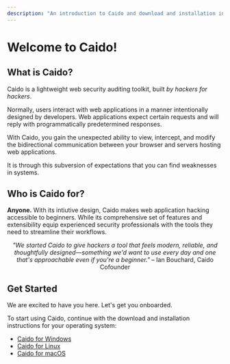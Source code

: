 ```yaml
---
description: "An introduction to Caido and download and installation instructions for Windows, Linux, and macOS."
---
```


# Welcome to Caido!

## What is Caido?

Caido is a lightweight web security auditing toolkit, built _by hackers for hackers_.

Normally, users interact with web applications in a manner intentionally designed by developers. Web applications expect certain requests and will reply with programmatically predetermined responses.

With Caido, you gain the unexpected ability to view, intercept, and modify the bidirectional communication between your browser and servers hosting web applications.

It is through this subversion of expectations that you can find weaknesses in systems.

## Who is Caido for?

**Anyone.** With its intiutive design, Caido makes web application hacking accessible to beginners. While its comprehensive set of features and extensibility equip experienced security professionals with the tools they need to streamline their workflows.

<center>
<em>"We started Caido to give hackers a tool that feels modern, reliable, and thoughtfully designed—something we'd want to use every day and one that's approachable even if you're a beginner."</em> – Ian Bouchard, Caido Cofounder
</center>

## Get Started

We are excited to have you here. Let's get you onboarded.

To start using Caido, continue with the download and installation instructions for your operating system:

- [Caido for Windows](/quickstart/windows.md)
- [Caido for Linux](/quickstart/linux.md)
- [Caido for macOS](/quickstart/mac.md)
